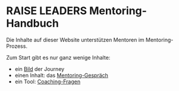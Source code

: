 # RAISE LEADERS Mentoring-Handbuch

Die Inhalte auf dieser Website unterstützen Mentoren im Mentoring-Prozess.

Zum Start gibt es nur ganz wenige Inhalte:

- ein [Bild](./vision/journey.md) der Journey
- einen Inhalt: das [Mentoring-Gespräch](./themen/mentoring-gespraech.md)
- ein Tool: [Coaching-Fragen](./tools/coaching-fragen.md)
